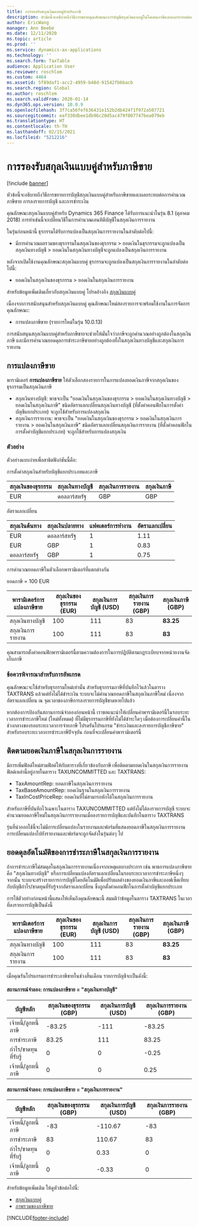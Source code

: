 ```yaml
---
title: การรองรับสกุลเงินแบบคู่สำหรับภาษี
description: หัวข้อนี้จะอธิบายถึงวิธีการขยายคุณลักษณะการบัญชีสกุลเงินแบบคู่ในโดเมนภาษีและผลกระทบต่อการคำนวณภาษีและการลงรายการบัญชี
author: EricWang
manager: Ann Beebe
ms.date: 12/11/2020
ms.topic: article
ms.prod: ''
ms.service: dynamics-ax-applications
ms.technology: ''
ms.search.form: TaxTable
audience: Application User
ms.reviewer: roschlom
ms.custom: 4464
ms.assetid: 5f89daf1-acc2-4959-b48d-91542fb6bacb
ms.search.region: Global
ms.author: roschlom
ms.search.validFrom: 2020-01-14
ms.dyn365.ops.version: 10.0.9
ms.openlocfilehash: 3f7ca56fef636431e152b2db424f1f972a507721
ms.sourcegitcommit: eaf330dbee1db96c20d5ac479f007747bea079eb
ms.translationtype: HT
ms.contentlocale: th-TH
ms.lasthandoff: 02/15/2021
ms.locfileid: "5212216"
---
```

# <a name="dual-currency-support-for-sales-tax"></a>การรองรับสกุลเงินแบบคู่สำหรับภาษีขาย
[!include [banner](../includes/banner.md)]

หัวข้อนี้จะอธิบายถึงวิธีการขยายการบัญชีสกุลเงินแบบคู่สำหรับภาษีขายและผลกระทบต่อการคำนวณภาษีขาย การลงรายการบัญชี และการชำระเงิน

คุณลักษณะสกุลเงินแบบคู่สำหรับ Dynamics 365 Finance ได้รับการแนะนำในรุ่น 8.1 (ตุลาคม 2018) การทำเช่นนี้จะเปลี่ยนวิธีในการคำนวณเอนทิตีบัญชีในสกุลเงินการรายงาน

ในรุ่นก่อนหน้านี้ ธุรกรรมได้รับการแปลงเป็นสกุลเงินการรายงานในลำดับต่อไปนี้: 

- มีการคำนวณผลรวมของธุรกรรมในสกุลเงินของธุรกรรม > ยอดเงินในธุรกรรมจะถูกแปลงเป็นสกุลเงินทางบัญชี > ยอดเงินในสกุลเงินทางบัญชีจะถูกแปลงเป็นสกุลเงินการรายงาน

หลังจากเปิดใช้งานคุณลักษณะสกุลเงินแบบคู่ ธุรกรรมจะถูกแปลงเป็นสกุลเงินการรายงานในลำดับต่อไปนี้:

- ยอดเงินในสกุลเงินของธุรกรรม > ยอดเงินในสกุลเงินการรายงาน

สำหรับข้อมูลเพิ่มเติมเกี่ยวกับสกุลเงินแบบคู่ โปรดอ้างอิง [สกุลเงินแบบคู่](dual-currency.md)

เนื่องจากการสนับสนุนสำหรับสกุลเงินแบบคู่ คุณลักษณะใหม่สองรายการจะพร้อมใช้งานในการจัดการคุณลักษณะ: 

- การแปลงภาษีขาย (รายการใหม่ในรุ่น 10.0.13)

การสนับสนุนสกุลเงินแบบคู่สำหรับภาษีขายจะช่วยให้มั่นใจว่าภาษีจะถูกคำนวณอย่างถูกต้องในสกุลเงินภาษี และมีการคำนวณยอดดุลการชำระภาษีขายอย่างถูกต้องทั้งในสกุลเงินทางบัญชีและสกุลเงินการรายงาน 

## <a name="sales-tax-conversion"></a>การแปลงภาษีขาย

พารามิเตอร์ **การแปลงภาษีขาย** ให้ตัวเลือกสองรายการในการแปลงยอดเงินภาษีจากสกุลเงินของธุรกรรมเป็นสกุลเงินภาษี 

- สกุลเงินทางบัญชี: พาธจะเป็น "ยอดเงินในสกุลเงินของธุรกรรม > ยอดเงินในสกุลเงินทางบัญชี > ยอดเงินในสกุลเงินภาษี" ชนิดอัตราแลกเปลี่ยนสกุลเงินทางบัญชี (ที่ตั้งค่าคอนฟิกในการตั้งค่าบัญชีแยกประเภท) จะถูกใช้สำหรับการแปลงสกุลเงิน
- สกุลเงินการรายงาน: พาธจะเป็น "ยอดเงินในสกุลเงินของธุรกรรม > ยอดเงินในสกุลเงินการรายงาน > ยอดเงินในสกุลเงินภาษี" ชนิดอัตราแลกเปลี่ยนสกุลเงินการรายงาน (ที่ตั้งค่าคอนฟิกในการตั้งค่าบัญชีแยกประเภท) จะถูกใช้สำหรับการแปลงสกุลเงิน

### <a name="example"></a>ตัวอย่าง

ตัวอย่างแบบง่ายเพื่อสาธิตฟังก์ชันนี้คือ:

การตั้งค่าสกุลเงินสำหรับบัญชีแยกประเภทและภาษี

| สกุลเงินของธุรกรรม | สกุลเงินทางบัญชี | สกุลเงินการรายงาน | สกุลเงินภาษี |
| -------------------- | ------------------- | ------------------ | ------------ |
| EUR                  | ดอลลาร์สหรัฐ                 | GBP                | GBP          |

อัตราแลกเปลี่ยน

| สกุลเงินต้นทาง | สกุลเงินปลายทาง | แฟคเตอร์การทำงาน | อัตราแลกเปลี่ยน |
| ------------- | ----------- | ------ | ------------- |
| EUR           | ดอลลาร์สหรัฐ         | 1      | 1.11          |
| EUR           | GBP         | 1      | 0.83          |
| ดอลลาร์สหรัฐ           | GBP         | 1      | 0.75          |

การคำนวณยอดภาษีในตัวเลือกพารามิเตอร์ที่แตกต่างกัน

ยอดภาษี = 100 EUR

| พารามิเตอร์การแปลงภาษีขาย | สกุลเงินของธุรกรรม (EUR) | สกุลเงินการบัญชี (USD) | สกุลเงินการรายงาน (GBP) | สกุลเงินภาษี (GBP) |
| ------------------------------- | -------------------------- | ------------------------- | ------------------------ | ------------------ |
| สกุลเงินทางบัญชี             | 100                        | 111                       | 83                       | **83.25**          |
| สกุลเงินการรายงาน              | 100                        | 111                       | 83                       | **83**             |

คุณสามารถตั้งค่าคอนฟิกพารามิเตอร์นี้ตามความต้องการในการปฏิบัติตามกฎระเบียบจากหน่วยงานจัดเก็บภาษี


### <a name="upgrade-consideration"></a>ข้อควรพิจารณาสำหรับการอัพเกรด

คุณลักษณะจะใช้สำหรับธุรกรรมใหม่เท่านั้น สำหรับธุรกรรมภาษีที่บันทึกไว้แล้วในตาราง TAXTRANS แล้วแต่ยังไม่ได้ชำระเงิน ระบบจะไม่คำนวณยอดภาษีในสกุลเงินภาษีใหม่ เนื่องจากอัตราแลกเปลี่ยน ณ จุดเวลาของภาษีการลงรายการบัญชีขาดหายไปแล้ว

หากต้องการป้องกันสถานการณ์จำลองก่อนหน้านี้ เราขอแนะนำให้เปลี่ยนค่าพารามิเตอร์นี้ในรอบระยะเวลาการชำระภาษีใหม่ (ใหม่ทั้งหมด) ที่ไม่มีธุรกรรมภาษีที่ยังไม่ได้ชำระใดๆ เมื่อต้องการเปลี่ยนค่านี้ในช่วงกลางของรอบระยะเวลาการจ่ายภาษี โปรดรันโปรแกรม "ชำระเงินและลงรายการบัญชีภาษีขาย" สำหรับรอบระยะเวลาการชำระภาษีปัจจุบัน ก่อนที่จะเปลี่ยนค่าพารามิเตอร์นี้


## <a name="track-reporting-currency-tax-amount"></a>ติดตามยอดเงินภาษีในสกุลเงินการรายงาน

มีการเพิ่มฟิลด์ใหม่สามฟิลด์ให้กับตารางที่เกี่ยวข้องกับภาษี เพื่อติดตามยอดเงินในสกุลเงินการรายงาน ฟิลด์เหล่านี้อยู่ภายในตาราง TAXUNCOMMITTED และ TAXTRANS:

- TaxAmountRep: ยอดภาษีในสกุลเงินการรายงาน
- TaxBaseAmountRep: ยอดเงินฐานในสกุลเงินการรายงาน
- TaxInCostPriceRep: ยอดเงินที่ไม่สามารถหักได้ในสกุลเงินการรายงาน

สำหรับภาษีที่บันทึกไว้เฉพาะในตาราง TAXUNCOMMITTED แต่ยังไม่ได้ลงรายการบัญชี ระบบจะคำนวณยอดภาษีใหม่ในสกุลเงินการรายงานเมื่อลงรายการบัญชีและบันทึกในตาราง TAXTRANS

รุ่นที่นำออกใช้นี้จะไม่มีการเปลี่ยนแปลงในรายงานและฟอร์มที่แสดงยอดภาษีในสกุลเงินการรายงาน การเปลี่ยนแปลงไปยังรายงานและฟอร์มจะถูกจัดส่งในรุ่นต่อๆ ไป



## <a name="tax-settlement-auto-balance-in-reporting-currency"></a>ยอดดุลอัตโนมัติของการชำระภาษีในสกุลเงินการรายงาน

ถ้าการชำระภาษีไม่สมดุลในสกุลเงินการรายงานเนื่องจากเหตุผลบางประการ เช่น พาธการแปลงภาษีขายคือ "สกุลเงินทางบัญชี" หรือการเปลี่ยนแปลงอัตราแลกเปลี่ยนในรอบระยะเวลาการชำระภาษีหนึ่งๆ จากนั้น ระบบจะสร้างรายการการบัญชีโดยอัตโนมัติเพื่อปรับผลต่างของยอดเงินภาษีและออฟเซ็ตเทียบกับบัญชีกำไร/ขาดทุนที่รับรู้จากอัตราแลกเปลี่ยน ซึ่งถูกตั้งค่าคอนฟิกในการตั้งค่าบัญชีแยกประเภท

การใช้ตัวอย่างก่อนหน้านี้แสดงให้เห็นถึงคุณลักษณะนี้ สมมติว่าข้อมูลในตาราง TAXTRANS ในเวลาที่ลงรายการบัญชีเป็นดังนี้

| พารามิเตอร์การแปลงภาษีขาย | สกุลเงินของธุรกรรม (EUR) | สกุลเงินการบัญชี (USD) | สกุลเงินการรายงาน (GBP) | สกุลเงินภาษี (GBP) |
| ------------------------------- | -------------------------- | ------------------------- | ------------------------ | ------------------ |
| สกุลเงินทางบัญชี             | 100                        | 111                       | 83                       | **83.25**          |
| สกุลเงินการรายงาน              | 100                        | 111                       | 83                       | **83**             |

เมื่อคุณรันโปรแกรมการชำระภาษีขายในช่วงสิ้นเดือน รายการบัญชีจะเป็นดังนี้:
#### <a name="scenario-sales-tax-conversion--accounting-currency"></a>สถานการณ์จำลอง: การแปลงภาษีขาย = "สกุลเงินทางบัญชี"

| บัญชีหลัก           | สกุลเงินของธุรกรรม (GBP) | สกุลเงินการบัญชี (USD) | สกุลเงินการรายงาน (GBP) |
| ---------------------- | -------------------------- | ------------------------- | ------------------------ |
| เจ้าหนี้/ลูกหนี้ภาษี | -83.25                     | -111                      | -83.25                   |
| การชำระภาษี         | 83.25                      | 111                       | 83.25                    |
| กำไร/ขาดทุนที่รับรู้     | 0                          | 0                         | -0.25                    |
| เจ้าหนี้/ลูกหนี้ภาษี | 0                          | 0                         | 0.25                     |

#### <a name="scenario-sales-tax-conversion--reporting-currency"></a>สถานการณ์จำลอง: การแปลงภาษีขาย = "สกุลเงินการรายงาน"


| บัญชีหลัก           | สกุลเงินของธุรกรรม (GBP) | สกุลเงินการบัญชี (USD) | สกุลเงินการรายงาน (GBP) |
| ---------------------- | -------------------------- | ------------------------- | ------------------------ |
| เจ้าหนี้/ลูกหนี้ภาษี | -83                        | -110.67                   | -83                      |
| การชำระภาษี         | 83                         | 110.67                    | 83                       |
| กำไร/ขาดทุนที่รับรู้     | 0                          | 0.33                      | 0                        |
| เจ้าหนี้/ลูกหนี้ภาษี | 0                          | -0.33                     | 0                        |



สำหรับข้อมูลเพิ่มเติม ให้ดูหัวข้อต่อไปนี้:

- [สกุลเงินแบบคู่](dual-currency.md)
- [ภาพรวมของภาษีขาย](indirect-taxes-overview.md)



[!INCLUDE[footer-include](../../includes/footer-banner.md)]